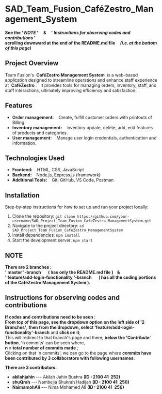 # SAD_Team_Fusion_CaféZestro_Management_System
**See the    '  _NOTE_  '   &nbsp;&nbsp;&nbsp; & &nbsp;&nbsp;&nbsp;   '  _Instructions for observing codes and contributions_  '<br>scrolling downward at the end of the README.md file &nbsp;&nbsp;&nbsp; _(i.e. at the bottom of this page)_**
## Project Overview
Team Fusion's &nbsp;**CaféZestro Management System**&nbsp; is a web-based application designed to streamline operations and enhance staff experience at &nbsp;**CaféZestro**&nbsp;.&nbsp;&nbsp;&nbsp;It provides tools for managing orders, inventory, staff, and staff interactions, ultimately improving efficiency and satisfaction.

## Features
- **Order management:** &nbsp;&nbsp;&nbsp;Create, fulfill customer orders with printouts of Billing.
- **Inventory management:** &nbsp;&nbsp;&nbsp;Inventory update, delete, add, edit features of products and categories.
- **User management:** &nbsp;&nbsp;&nbsp;Manage user login credentials, authentication and information.

## Technologies Used
- **Frontend:** &nbsp;&nbsp;&nbsp;HTML, CSS, JavaScript
- **Backend:** &nbsp;&nbsp;&nbsp;Node.js, Express.js (framework)
- **Additional Tools:** &nbsp;&nbsp;&nbsp;Git, GitHub, VS Code, Postman

## Installation
Step-by-step instructions for how to set up and run your project locally:
1. Clone the repository: `git clone https://github.com/your-username/SAD_Project_Team_Fusion_CafeZestro_ManagementSystem.git`
2. Navigate to the project directory: `cd SAD_Project_Team_Fusion_CafeZestro_ManagementSystem`
3. Install dependencies: `npm install`
4. Start the development server: `npm start`

## NOTE
**There are 2 branches :  <br>' master '-branch &nbsp;&nbsp;&nbsp;&nbsp;&nbsp;&nbsp;( has only the README.md file )  &nbsp;&nbsp; &   <br>' feature/add-login-functionality '-branch &nbsp;&nbsp;&nbsp;&nbsp;&nbsp;&nbsp;( has all the coding portions of the CaféZestro Management System ).**

## Instructions for observing codes and contributions
**If codes and contributions need to be seen :<br>From top of this page, see the dropdown option on the left side of '2 Branches'; then from the dropdown, select 'feature/add-login-functionality'-branch** and **click on it**; <br>This will redirect to that branch's page and there, **below the 'Contribute' button**, 'n commits' can be seen where, <br>
**n = total number of commits made**    ; <br>
Clicking on that 'n commits', we can go to the page where **commits have been contributed by 3 collaborators with following usernames:**

**There are 3 contributors:**
- **akilahjahin** --- Akilah Jahin Bushra **(ID : 2100 41 &nbsp;252)**
- **shuQrah** --- Nambejja Shukrah Hadijah **(ID : 2100 41 &nbsp;250)**
- **NaimamohAli** --- Nima Mohamed Ali **(ID : 2100 41 &nbsp;256)**
